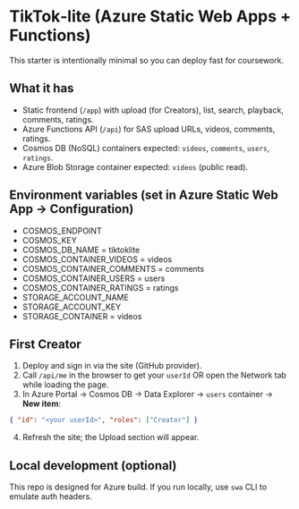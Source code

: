 # TikTok‑lite (Azure Static Web Apps + Functions)

This starter is intentionally minimal so you can deploy fast for coursework.

## What it has
- Static frontend (`/app`) with upload (for Creators), list, search, playback, comments, ratings.
- Azure Functions API (`/api`) for SAS upload URLs, videos, comments, ratings.
- Cosmos DB (NoSQL) containers expected: `videos`, `comments`, `users`, `ratings`.
- Azure Blob Storage container expected: `videos` (public read).

## Environment variables (set in Azure Static Web App -> Configuration)
- COSMOS_ENDPOINT
- COSMOS_KEY
- COSMOS_DB_NAME = tiktoklite
- COSMOS_CONTAINER_VIDEOS = videos
- COSMOS_CONTAINER_COMMENTS = comments
- COSMOS_CONTAINER_USERS = users
- COSMOS_CONTAINER_RATINGS = ratings
- STORAGE_ACCOUNT_NAME
- STORAGE_ACCOUNT_KEY
- STORAGE_CONTAINER = videos

## First Creator
1) Deploy and sign in via the site (GitHub provider).
2) Call `/api/me` in the browser to get your `userId` OR open the Network tab while loading the page.
3) In Azure Portal -> Cosmos DB -> Data Explorer -> `users` container -> **New item**:
```json
{ "id": "<your userId>", "roles": ["Creator"] }
```
4) Refresh the site; the Upload section will appear.

## Local development (optional)
This repo is designed for Azure build. If you run locally, use `swa` CLI to emulate auth headers.
